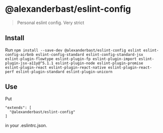 # @alexanderbast/eslint-config

> Personal eslint config. Very strict

## Install

Run `npm install --save-dev @alexanderbast/eslint-config eslint eslint-config-airbnb eslint-config-standard eslint-config-standard-jsx eslint-plugin-flowtype eslint-plugin-fp eslint-plugin-import eslint-plugin-jsx-a11y@^5.1.1 eslint-plugin-node eslint-plugin-promise eslint-plugin-react eslint-plugin-react-native eslint-plugin-react-perf eslint-plugin-standard eslint-plugin-unicorn`

## Use

Put

    "extends": [
      "@alexanderbast/eslint-config"
    ]

in your .eslintrc.json.
